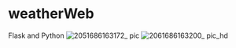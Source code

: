 # weatherWeb
Flask and Python
![2051686163172_ pic](https://github.com/Summer1297/weatherWeb/assets/113753203/9fb16c73-07b1-4655-851c-71d21d8b8770)
![2061686163200_ pic_hd](https://github.com/Summer1297/weatherWeb/assets/113753203/43b25ece-219e-4ae8-8a89-895674a718f0)
